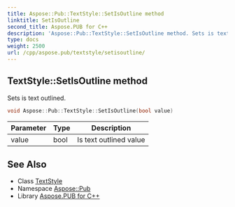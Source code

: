 ```yaml
---
title: Aspose::Pub::TextStyle::SetIsOutline method
linktitle: SetIsOutline
second_title: Aspose.PUB for C++
description: 'Aspose::Pub::TextStyle::SetIsOutline method. Sets is text outlined in C++.'
type: docs
weight: 2500
url: /cpp/aspose.pub/textstyle/setisoutline/
---
```

## TextStyle::SetIsOutline method


Sets is text outlined.

```cpp
void Aspose::Pub::TextStyle::SetIsOutline(bool value)
```


| Parameter | Type | Description |
| --- | --- | --- |
| value | bool | Is text outlined value |

## See Also

* Class [TextStyle](../)
* Namespace [Aspose::Pub](../../)
* Library [Aspose.PUB for C++](../../../)
